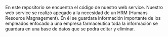 En este repositorio se encuentra el código de nuestro web service.
Nuestro web service se realizó apegado a la necesidad de un HRM (Humans Resource Magnagement).
En él se guardara información importante de los empleados enfocado a una empresa farmacéutica toda la información se guardara en una base de datos que se podrá editar y eliminar.

